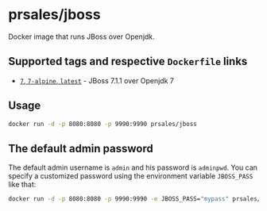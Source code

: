 # prsales/jboss

Docker image that runs JBoss over Openjdk.

## Supported tags and respective `Dockerfile` links

* [`7`, `7-alpine`, `latest`](https://github.com/paulosales/docker-jboss/blob/master/Dockerfile) - JBoss 7.1.1 over Openjdk 7

## Usage

```bash
docker run -d -p 8080:8080 -p 9990:9990 prsales/jboss
```

## The default admin password

The default admin username is `admin` and his password is `adminpwd`. You can specify a customized password using the environment variable `JBOSS_PASS` like that:

```bash
docker run -d -p 8080:8080 -p 9990:9990 -e JBOSS_PASS="mypass" prsales/jboss
```
